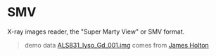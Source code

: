 # SMV

X-ray images reader, the "Super Marty View" or SMV format.

> demo data [ALS831_lyso_Gd_001.img](data/ALS831_lyso_Gd_001.img) comes from [James Holton](https://bl831.als.lbl.gov/~jamesh/bin_stuff/xray_formats.html)